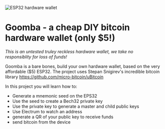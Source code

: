 
![ESP32 hardware wallet](https://i.imgur.com/Mt2Ey7y.png)
# Goomba - a cheap DIY bitcoin hardware wallet (only $5!)

*This is an untested truley reckless hardware wallet, we take no responsiblity for loss of funds!*

Goomba is a bare bones, build your own hardware wallet, based on the very affordable ($5) ESP32. The project uses Stepan Snigirev's incredible bitcoin library 
https://github.com/micro-bitcoin/uBitcoin

In this project you will learn how to:
- Generate a mnemonic seed on the EPS32
- Use the seed to create a Bech32 private key
- Use the private key to generate a master and child public keys
- Use Electrum to watch an address
- generate a QR of your public key to receive funds
- send bitcoin from the device








